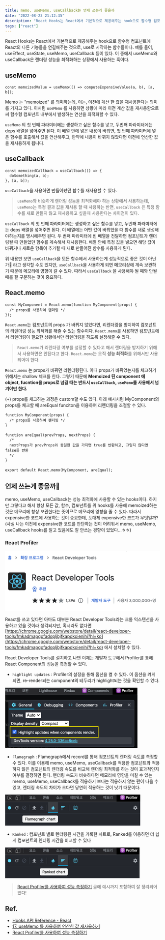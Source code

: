 ```yaml
---
title: memo, useMemo, useCallback는 언제 쓰는게 좋을까
date: "2022-08-23 21:12:35"
description: "React Hooks는 React에서 기본적으로 제공해주는 hook으로 함수형 컴포넌트에 React의 다른 기능들을 연결해주는 것으로, use로 시작하는 함수들이다. 예를 들어, useEffect, useState, useMemo, useCallback 등이 있다. 이 중에서 useMemo와 useCallback은 렌더링 성능을 최적화하는 상황에서 사용하는 훅이다..."
tags: ["react"]
---
```


React Hooks는 React에서 기본적으로 제공해주는 hook으로 함수형 컴포넌트에 React의 다른 기능들을 연결해주는 것으로, use로 시작하는 함수들이다. 예를 들어, useEffect, useState, useMemo, useCallback 등이 있다. 이 중에서 useMemo와 useCallback은 렌더링 성능을 최적화하는 상황에서 사용하는 훅이다.

## useMemo

```tsx
const memoizedValue = useMemo(() => computeExpensiveValue(a, b), [a, b]);
```

Memo 는 "memoized" 를 의미하는데, 이는, 이전에 계산 한 값을 재사용한다는 의미를 가지고 있다. 이처럼 `useMemo` 를 사용하면 상황에 따라 이전 계산 값을 재사용함으로써 함수형 컴포넌트 내부에서 발생하는 연산을 최적화할 수 있다.

`useMemo` 의 첫 번째 파라미터에는 생성하고 싶은 함수를 넣고, 두번째 파라미터에는 deps 배열을 넣어주면 된다. 이 배열 안에 넣은 내용이 바뀌면, 첫 번째 파라미터에 넣은 함수를 호출해서 값을 연산해주고, 만약에 내용이 바뀌지 않았다면 이전에 연산한 값을 재사용하게 됩니다.

## useCallback

```tsx
const memoizedCallback = useCallback(() => {
  doSomething(a, b);
}, [a, b]);
```

`useCallback`을 사용하면 만들어놨던 함수를 재사용할 수 있다.

> `useMemo`와 비슷하게 렌더링 성능을 최적화해야 하는 상황에서 사용하는데, `useMemo`는 특정 결과 값을 재사용 할 때 사용하는 반면, `useCallback` 은 특정 함수를 새로 만들지 않고 재사용하고 싶을때 사용한다는 차이점이 있다.

`useCallback` 의 첫 번째 파라미터에는 생성하고 싶은 함수를 넣고, 두번째 파라미터에는 deps 배열을 넣어주면 된다. 이 배열에는 어떤 값이 바뀌었을 때 함수를 새로 생성해야하는지를 명시해주면 된다. 두 번째 파라미터에 빈 배열을 전달하면 컴포넌트가 렌더링될 때 만들었던 함수를 계속해서 재사용한다. 배열 안에 특정 값을 넣으면 해당 값이 바뀌거나 새로운 항목이 추가될 때 새로 만들어진 함수를 사용하게 된다.

위 내용만 보면 `useCallback`을 모든 함수에서 사용하는게 성능적으로 좋은 것이 아닌가🤔 라고 생각할 수도 있지만, `useCallback`을 사용하게 되면 메모리상에 계속 보관하기 때문에 메모리에 영향이 갈 수 있다. 따라서 `useCallback` 을 사용해야 될 때와 안될 때를 잘 구분하는 것이 중요하다.

## React.memo

```tsx
const MyComponent = React.memo(function MyComponent(props) {
  /* props를 사용하여 렌더링 */
});
```

`React.memo`는 컴포넌트의 props 가 바뀌지 않았다면, 리렌더링을 방지하여 컴포넌트의 리렌더링 성능 최적화를 해줄 수 있는 함수이다. `React.memo`를 사용하면 컴포넌트에서 리렌더링이 필요한 상황에서만 리렌더링을 하도록 설정해줄 수 있다.

> `React.memo`가 리렌더링 여부를 설정할 수 있다고 해서 렌더링을 방지하기 위해서 사용하면은 안된다고 한다. `React.memo`는 오직 **성능 최적화**를 위해서만 사용되어야 한다.

`React.memo` 는 props가 바뀌면 리렌더링된다. 이때 props가 바뀌었는지를 체크하기 위해서는 shallow 체크를 한다. 그렇기 때문에 **Memoized 된 component 에 object, fucntion을 props로 넘길 때는 반드시 `useCallback`, `useMemo`를 사용해서 넘겨야만 한다.**

(+) props를 체크하는 과정은 custom할 수도 있다. 아래 예시처럼 MyComponent의 props를 체크할 때 areEqual funciton을 이용하여 리렌더링을 조절할 수 있다.

```tsx
function MyComponent(props) {
  /* props를 사용하여 렌더링 */
}

function areEqual(prevProps, nextProps) {
  /*
  nextProps가 prevProps와 동일한 값을 가지면 true를 반환하고, 그렇지 않다면 false를 반환
  */
}

export default React.memo(MyComponent, areEqual);
```

## 언제 쓰는게 좋을까🤔

memo, useMemo, useCallback는 성능 최적화에 사용할 수 있는 hooks이다. 하지만 그렇다고 해서 항상 모든 값, 함수, 컴포넌트를 위 hooks를 사용해 memoized하는 것은 메모리에 항상 보관한다는 뜻이므로 메모리에 영향을 줄 수 있다. 따라서 expensive한 코드에 사용하는 것이 중요한데, 도대체 expensive한 코드가 무엇일까?
(사실 나는 이전에 expensive한 코드를 판단하는 것이 어려워서 memo, useMemo, useCallback hooks를 알고 있음에도 잘 안쓰는 경향이 있었다…ㅎㅎ)

### React Profiler

![performance-optimization-with-hooks1](./1.png)

React를 쓰고 있다면 아마도 대부분 React Developer Tools라는 크롬 익스텐션을 사용하고 있을 것이라 생각되지만, 혹시라도 없다면 [https://chrome.google.com/webstore/detail/react-developer-tools/fmkadmapgofadopljbjfkapdkoienihi?hl=ko](https://chrome.google.com/webstore/detail/react-developer-tools/fmkadmapgofadopljbjfkapdkoienihi?hl=ko) 에서 설치할 수 있다.

React Developer Tools를 설치하고 나면 이제는 개발자 도구에서 Profiler를 통해 React Component의 성능을 측정할 수 있다.

- `highlight updates` : Profiler의 설정을 통해 <Highlight updates when components render.> 옵션을 켤 수 있다. 이 옵션을 켜게 되면, re-render되는 component의 테두리가 highlight되는 것을 확인할 수 있다.

![performance-optimization-with-hooks2](./2.png)

- `Flamegraph` : Flamegraph에서 record를 통해 컴포넌트의 렌더링 속도를 측정할 수 있다. 이를 이용해 memo, useMemo, useCallback를 적용한 컴포넌트와 적용하지 않은 컴포넌트의 렌더링 속도를 비교해 렌더링 최적화를 하는 것이 효과적인지 여부를 결정하면 된다. 렌더링 속도가 비슷하다면 메모리에 영향을 미칠 수 있는 memo, useMemo, useCallback를 적용하기 보다는 적용하지 않는 편이 나을 수 있고, 렌더링 속도의 차이가 크다면 당연히 적용하는 것이 낫기 때문이다.

![performance-optimization-with-hooks3](./3.png)

- `Ranked` : 컴포넌트 별로 렌더링된 시간을 기록한 차트로, Ranked를 이용하면 더 쉽게 컴포넌트의 렌더링 시간을 비교할 수 있다

![performance-optimization-with-hooks4](./4.png)

> [React Profiler를 사용하여 성능 측정하기](https://medium.com/wantedjobs/react-profiler%EB%A5%BC-%EC%82%AC%EC%9A%A9%ED%95%98%EC%97%AC-%EC%84%B1%EB%8A%A5-%EC%B8%A1%EC%A0%95%ED%95%98%EA%B8%B0-5981dfb3d934) 글에 예시까지 포함하여 잘 정리되어 있다!

## Ref.

- [Hooks API Reference - React](https://ko.reactjs.org/docs/hooks-reference.html)
- [17. useMemo 를 사용하여 연산한 값 재사용하기](https://react.vlpt.us/basic/17-useMemo.html)
- [React Profiler를 사용하여 성능 측정하기](https://medium.com/wantedjobs/react-profiler%EB%A5%BC-%EC%82%AC%EC%9A%A9%ED%95%98%EC%97%AC-%EC%84%B1%EB%8A%A5-%EC%B8%A1%EC%A0%95%ED%95%98%EA%B8%B0-5981dfb3d934)
